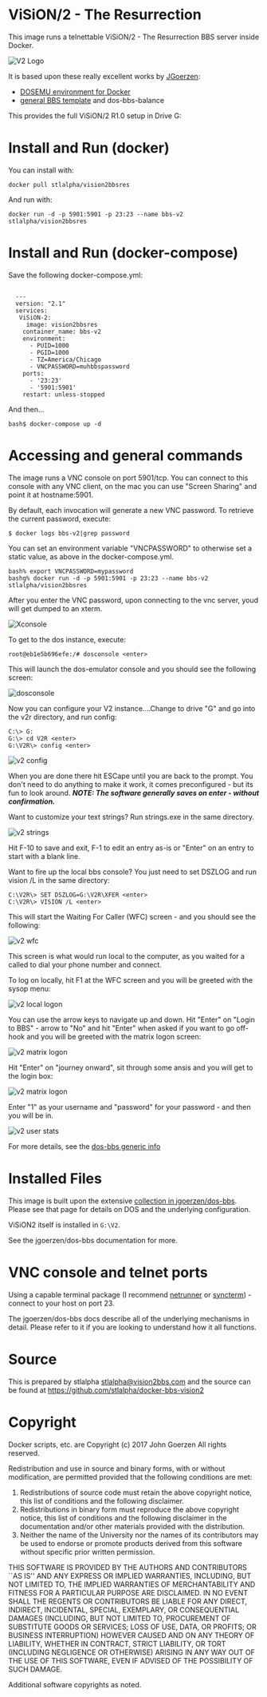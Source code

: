 # ViSiON/2 - The Resurrection

This image runs a telnettable ViSiON/2 - The Resurrection BBS server inside Docker.

![V2 Logo](https://raw.githubusercontent.com/stlalpha/docker-bbs-vision2/master/setup/v2logo.png)

It is based upon these really excellent works by [JGoerzen](https://github.com/jgoerzen):

 - [DOSEMU environment for Docker](https://github.com/jgoerzen/docker-dosemu)
 - [general BBS template](https://github.com/jgoerzen/docker-dos-bbs) and  dos-bbs-balance
 

This provides the full ViSiON/2 R1.0 setup in Drive G:

# Install and Run (docker)

You can install with:

    docker pull stlalpha/vision2bbsres

And run with:

    docker run -d -p 5901:5901 -p 23:23 --name bbs-v2 stlalpha/vision2bbsres


# Install and Run (docker-compose)

Save the following docker-compose.yml:
```

  ---
  version: "2.1"
  services:
   ViSiON-2:
     image: vision2bbsres
    container_name: bbs-v2
    environment:
      - PUID=1000
      - PGID=1000
      - TZ=America/Chicago
      - VNCPASSWORD=muhbbspassword
    ports:
      - '23:23'
      - '5901:5901'
    restart: unless-stopped
```
And then...
```
bash$ docker-compose up -d
```

# Accessing and general commands

The image runs a VNC console on port 5901/tcp.  You can connect to this console with any VNC client, on the mac you can use "Screen Sharing" and point it at hostname:5901. 

By default, each invocation will generate a new VNC password.  To retrieve the current password, execute:

```
$ docker logs bbs-v2|grep password
```

You can set an environment variable "VNCPASSWORD" to otherwise set a static value, as above in the docker-compose.yml.

```
bash% export VNCPASSWORD=mypassword
bashg% docker run -d -p 5901:5901 -p 23:23 --name bbs-v2 stlalpha/vision2bbsres
```

After you enter the VNC password, upon connecting to the vnc server, youd will get dumped to an xterm.  

![Xconsole](https://github.com/stlalpha/docker-bbs-vision2/blob/master/images/vnc-console.png?raw=true)


To get to the dos instance, execute:

```
root@eb1e5b696efe:/# dosconsole <enter>
```

This will launch the dos-emulator console and you should see the following screen:

![dosconsole](https://github.com/stlalpha/docker-bbs-vision2/blob/master/images/dosconsole.png?raw=true)

Now you can configure your V2 instance....Change to drive "G" and go into the v2r directory, and run config:

```
C:\> G:
G:\> cd V2R <enter>
G:\V2R\> config <enter>
```
![v2 config](https://github.com/stlalpha/docker-bbs-vision2/blob/master/images/config.png?raw=true)

When you are done there hit ESCape until you are back to the prompt. You don't need to do anything to make it work, it comes preconfigured - but its fun to look around.  ***NOTE: The software generally saves on enter - without confirmation.***

Want to customize your text strings?  Run strings.exe in the same directory.

![v2 strings](https://github.com/stlalpha/docker-bbs-vision2/blob/master/images/strings.png?raw=true)

Hit F-10 to save and exit, F-1 to edit an entry as-is or "Enter" on an entry to start with a blank line.

Want to fire up the local bbs console?  You just need to set DSZLOG and run vision /L in the same directory:

```
C:\V2R\> SET DSZLOG=G:\V2R\XFER <enter>
C:\V2R\> VISION /L <enter>
```
This will start the Waiting For Caller (WFC) screen - and you should see the following:

![v2 wfc](https://github.com/stlalpha/docker-bbs-vision2/blob/master/images/WFC.png?raw=true)

This screen is what would run local to the computer, as you waited for a called to dial your phone number and connect.

To log on locally, hit F1 at the WFC screen and you will be greeted with the sysop menu:

![v2 local logon](https://github.com/stlalpha/docker-bbs-vision2/blob/master/images/SYSOPLOGON.png?raw=true)

You can use the arrow keys to navigate up and down.  Hit "Enter" on "Login to BBS" - arrow to "No" and hit "Enter" when asked if you want to go off-hook and you will be greeted with the matrix logon screen:

![v2 matrix logon](https://github.com/stlalpha/docker-bbs-vision2/blob/master/images/matrixlogon.png?raw=true)

Hit "Enter" on "journey onward", sit through some ansis and you will get to the login box:

![v2 matrix logon](https://github.com/stlalpha/docker-bbs-vision2/blob/master/images/loginscreen.png?raw=true)

Enter "1" as your username and "password" for your password - and then you will be in.

![v2 user stats](https://github.com/stlalpha/docker-bbs-vision2/blob/master/images/userstat.png?raw=true)


For more details, see the [dos-bbs generic info](https://github.com/jgoerzen/docker-dos-bbs)

# Installed Files

This image is built upon the extensive [collection in jgoerzen/dos-bbs](https://github.com/jgoerzen/docker-dos-bbs).
Please see that page for details on DOS and the underlying configuration.

ViSiON2 itself is installed in `G:\V2`.

See the jgoerzen/dos-bbs documentation for more.

# VNC console and telnet ports

Using a capable terminal package (I recommend [netrunner](http://mysticbbs.com/downloads.html) or [syncterm](https://syncterm.bbsdev.net)) - connect to your host on port 23. 

The jgoerzen/dos-bbs docs describe all of the underlying mechanisms in detail.  Please refer to it if you are looking to understand how it all functions.


 
# Source

This is prepared by stlalpha <stlalpha@vision2bbs.com> and the source
can be found at https://github.com/stlalpha/docker-bbs-vision2


# Copyright

Docker scripts, etc. are
Copyright (c) 2017 John Goerzen 
All rights reserved.

Redistribution and use in source and binary forms, with or without
modification, are permitted provided that the following conditions
are met:
1. Redistributions of source code must retain the above copyright
   notice, this list of conditions and the following disclaimer.
2. Redistributions in binary form must reproduce the above copyright
   notice, this list of conditions and the following disclaimer in the
   documentation and/or other materials provided with the distribution.
3. Neither the name of the University nor the names of its contributors
   may be used to endorse or promote products derived from this software
   without specific prior written permission.

THIS SOFTWARE IS PROVIDED BY THE AUTHORS AND CONTRIBUTORS ``AS IS'' AND
ANY EXPRESS OR IMPLIED WARRANTIES, INCLUDING, BUT NOT LIMITED TO, THE
IMPLIED WARRANTIES OF MERCHANTABILITY AND FITNESS FOR A PARTICULAR PURPOSE
ARE DISCLAIMED.  IN NO EVENT SHALL THE REGENTS OR CONTRIBUTORS BE LIABLE
FOR ANY DIRECT, INDIRECT, INCIDENTAL, SPECIAL, EXEMPLARY, OR CONSEQUENTIAL
DAMAGES (INCLUDING, BUT NOT LIMITED TO, PROCUREMENT OF SUBSTITUTE GOODS
OR SERVICES; LOSS OF USE, DATA, OR PROFITS; OR BUSINESS INTERRUPTION)
HOWEVER CAUSED AND ON ANY THEORY OF LIABILITY, WHETHER IN CONTRACT, STRICT
LIABILITY, OR TORT (INCLUDING NEGLIGENCE OR OTHERWISE) ARISING IN ANY WAY
OUT OF THE USE OF THIS SOFTWARE, EVEN IF ADVISED OF THE POSSIBILITY OF
SUCH DAMAGE.

Additional software copyrights as noted.


